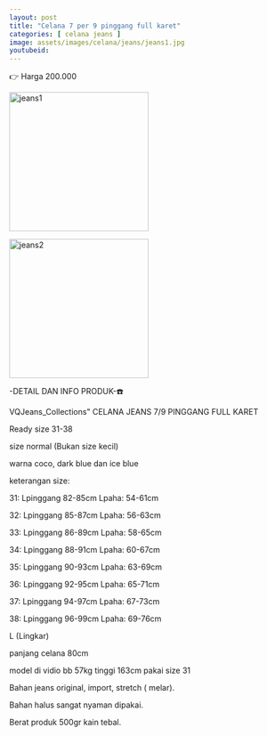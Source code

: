 ```yaml
---
layout: post
title: "Celana 7 per 9 pinggang full karet"
categories: [ celana jeans ]
image: assets/images/celana/jeans/jeans1.jpg
youtubeid: 
---
```


👉 Harga 200.000

<img src="{{ site.baseurl }}/assets/images/celana/jeans/jeans1.jpg" width="250" height="250" alt="jeans1" border="0"><br />

<img src="{{ site.baseurl }}/assets/images/celana/jeans/jeans2.jpg" width="250" height="250" alt="jeans2" border="0"><br />

-DETAIL DAN INFO PRODUK-☎️

VQJeans_Collections" CELANA JEANS 7/9 PINGGANG FULL KARET

Ready size 31-38

size normal (Bukan size kecil)

warna coco, dark blue dan ice blue

keterangan size: 

31: Lpinggang 82-85cm Lpaha: 54-61cm

32: Lpinggang 85-87cm Lpaha: 56-63cm

33: Lpinggang 86-89cm Lpaha: 58-65cm

34: Lpinggang 88-91cm Lpaha: 60-67cm

35: Lpinggang 90-93cm Lpaha: 63-69cm

36: Lpinggang 92-95cm Lpaha: 65-71cm

37: Lpinggang 94-97cm Lpaha: 67-73cm

38: Lpinggang 96-99cm Lpaha: 69-76cm

L (Lingkar)

panjang celana 80cm

model di vidio bb 57kg tinggi 163cm pakai size 31

Bahan jeans original, import, stretch ( melar).

Bahan halus sangat nyaman dipakai.

Berat produk 500gr kain tebal.
